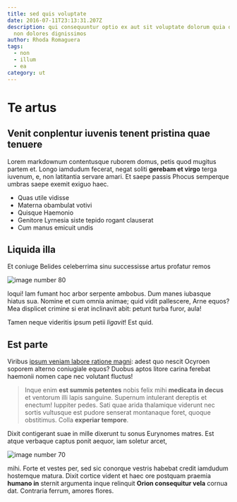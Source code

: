 ```yaml
---
title: sed quis voluptate
date: 2016-07-11T23:13:31.207Z
description: qui consequuntur optio ex aut sit voluptate dolorum quia dolorum
  non dolores dignissimos
author: Rhoda Romaguera
tags:
  - non
  - illum
  - ea
category: ut
---
```


# Te artus

## Venit conplentur iuvenis tenent pristina quae tenuere

Lorem markdownum contentusque ruborem domus, petis quod mugitus partem et. Longo
iamdudum fecerat, negat soliti **gerebam et virgo** terga iuvenum, e, non
latitantia servare amari. Et saepe passis Phocus semperque umbras saepe exemit
exiguo haec.

- Quas utile vidisse
- Materna obambulat votivi
- Quisque Haemonio
- Genitore Lyrnesia siste tepido rogant clauserat
- Cum manus emicuit undis

## Liquida illa

Et coniuge Belides celeberrima sinu successisse artus profatur remos


![image number 80](/images/80.jpg)

 loqui! Iam fumant hoc arbor serpente
ambobus. Dum manes iubasque hiatus sua. Nomine et cum omnia animae; quid vidit
pallescere, Arne equos? Mea displicet crimine si erat inclinavit abit: petunt
turba furor, aula!

Tamen neque videritis ipsum petii *ligavit*! Est quid.

## Est parte

Viribus [ipsum veniam labore ratione magni](blog/2017/8/ea-ad.md): adest quo nescit Ocyroen soporem
alterno coniugiale equos? Duobus aptos litore carina ferebat haemonii nomen cape
nec volutant fluctus!

> Inque enim **est summis petentes** nobis felix mihi **medicata in decus** et
> ventorum illi lapis sanguine. Supernum intulerant dereptis et enectum!
> Iuppiter pedes. Sati quae arida thalamique viderunt nec sortis vultusque est
> pudore senserat montanaque foret, quoque obstitimus. Colla **experiar
> tempore**.

Dixit contigerant suae in mille dixerunt tu sonus Eurynomes matres. Est atque
verbaque captus ponit aequor, iam soletur arcet,


![image number 70](/images/70.jpg)

 mihi. Forte et vestes per, sed sic
conorque vestris habebat credit iamdudum hostemque matura. Dixit cortice vident
et haec ore postquam praemia **humano in** sternit argumenta inque relinquit
**Orion consequitur vela** cornua dat. Contraria ferrum, amores flores.
